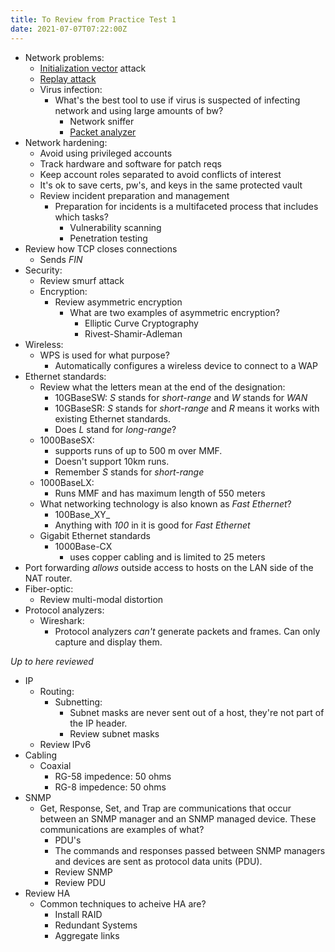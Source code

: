 ```yaml
---
title: To Review from Practice Test 1
date: 2021-07-07T07:22:00Z
---
```


* Network problems:
	+ [Initialization vector](20210716104627-initialization-vector.md) attack
	+ [Replay attack](20210717110020-replay-attack.md) 
	+ Virus infection:
		- What's the best tool to use if virus is suspected of infecting network and
			using large amounts of bw?
			- Network sniffer
			- [Packet analyzer](20210717114150-packet-analyzer.md)
* Network hardening:
	+ Avoid using privileged accounts
	+ Track hardware and software for patch reqs
	+ Keep account roles separated to avoid conflicts of interest
	+ It's ok to save certs, pw's, and keys in the same protected vault
	+ Review incident preparation and management
		- Preparation for incidents is a multifaceted process that includes which
			tasks?
			- Vulnerability scanning
			- Penetration testing
* Review how TCP closes connections
	+ Sends _FIN_ 
* Security:
	+ Review smurf attack
	+ Encryption:
		- Review asymmetric encryption
			- What are two examples of asymmetric encryption?
				- Elliptic Curve Cryptography
				- Rivest-Shamir-Adleman
* Wireless:
	+ WPS is used for what purpose?
		- Automatically configures a wireless device to connect to a WAP
* Ethernet standards:
	+ Review what the letters mean at the end of the designation:
		- 10GBaseSW: _S_ stands for _short-range_ and _W_ stands for _WAN_
		- 10GBaseSR: _S_ stands for _short-range_ and _R_ means it works with
			existing Ethernet standards.
		- Does _L_ stand for _long-range_?	
	+ 1000BaseSX:
		- supports runs of up to 500 m over MMF.
		- Doesn't support 10km runs.
		- Remember _S_ stands for _short-range_
	+ 1000BaseLX:
		- Runs MMF and has maximum length of 550 meters
	+ What networking technology is also known as _Fast Ethernet_?
		- 100Base_XY_
		- Anything with _100_ in it is good for _Fast Ethernet_
	+ Gigabit Ethernet standards
		- 1000Base-CX
			- uses copper cabling and is limited to 25 meters
* Port forwarding _allows_ outside access to hosts on the LAN side of the NAT
	router.
* Fiber-optic:
	+ Review multi-modal distortion
* Protocol analyzers:
	+ Wireshark:
		- Protocol analyzers _can't_ generate packets and frames. Can only capture
			and display them. 

_Up to here reviewed_
* IP
	+ Routing:
		- Subnetting:
			- Subnet masks are never sent out of a host, they're not part of the IP
				header.
			- Review subnet masks
	+ Review IPv6
* Cabling
	+ Coaxial
		- RG-58 impedence: 50 ohms
		- RG-8 impedence: 50 ohms
* SNMP
	+ Get, Response, Set, and Trap are communications that occur between an SNMP
		manager and an SNMP managed device. These communications are examples of
		what?
		- PDU's
		- The commands and responses passed between SNMP managers and devices are
			sent as protocol data units (PDU).
		- Review SNMP
		- Review PDU
* Review HA
	+ Common techniques to acheive HA are?
		- Install RAID
		- Redundant Systems
		- Aggregate links
